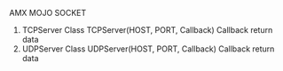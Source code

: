 AMX MOJO SOCKET
1. TCPServer Class
      TCPServer(HOST, PORT, Callback)
      Callback return data
2. UDPServer Class
      UDPServer(HOST, PORT, Callback)
      Callback return data
   
